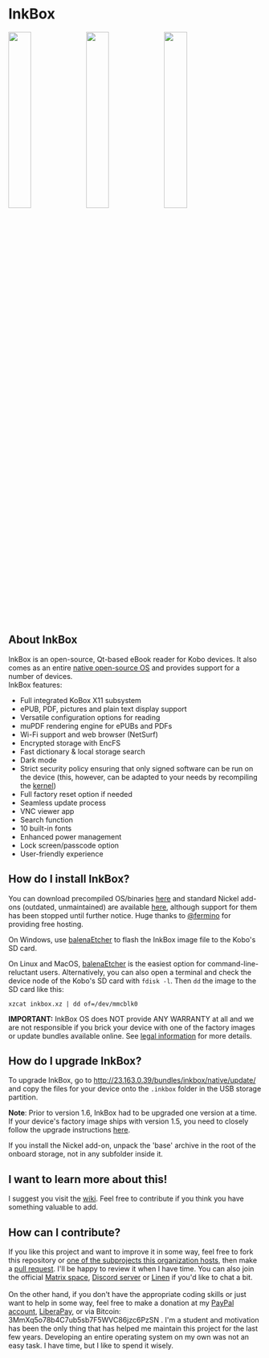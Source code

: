 # InkBox
<img src="https://github.com/Quill-OS/quill/blob/master/screenshots/homepage.png?raw=true" width="30%"></img> <img src="https://github.com/Quill-OS/quill/blob/master/screenshots/reading.png?raw=true" width="30%"></img> <img src="https://github.com/Quill-OS/quill/blob/master/screenshots/library.png?raw=true" width="30%"></img> 
## About InkBox
InkBox is an open-source, Qt-based eBook reader for Kobo devices. It also comes as an entire [native open-source OS](https://github.com/Quill-OS/rootfs) and provides support for a number of devices.
<br>
InkBox features:
- Full integrated KoBox X11 subsystem
- ePUB, PDF, pictures and plain text display support
- Versatile configuration options for reading
- muPDF rendering engine for ePUBs and PDFs
- Wi-Fi support and web browser (NetSurf)
- Encrypted storage with EncFS
- Fast dictionary & local storage search
- Dark mode
- Strict security policy ensuring that only signed software can be run on the device (this, however, can be adapted to your needs by recompiling the [kernel](https://github.com/Quill-OS/kernel))
- Full factory reset option if needed
- Seamless update process
- VNC viewer app
- Search function
- 10 built-in fonts
- Enhanced power management
- Lock screen/passcode option
- User-friendly experience
## How do I install InkBox?
You can download precompiled OS/binaries [here](http://23.163.0.39/bundles/inkbox/native/) and standard Nickel add-ons (outdated, unmaintained) are available [here](http://23.163.0.39/bundles/inkbox/nickel/), although support for them has been stopped until further notice. Huge thanks to [@fermino](https://github.com/fermino) for providing free hosting.
<br>

On Windows, use [balenaEtcher](https://www.balena.io/etcher/) to flash the InkBox image file to the Kobo's SD card.

On Linux and MacOS, [balenaEtcher](https://www.balena.io/etcher/) is the easiest option for command-line-reluctant users.
Alternatively, you can also open a terminal and check the device node of the Kobo's SD card with `fdisk -l`. Then `dd` the image to the SD card like this:

```
xzcat inkbox.xz | dd of=/dev/mmcblk0
```
<b>IMPORTANT:</b> InkBox OS does NOT provide ANY WARRANTY at all and we are not responsible if you brick your device with one of the factory images or update bundles available online. See [legal information](https://github.com/Quill-OS/quill/blob/master/LEGAL.md) for more details.

## How do I upgrade InkBox?
To upgrade InkBox, go to http://23.163.0.39/bundles/inkbox/native/update/ and copy the files for your device onto the `.inkbox` folder in the USB storage partition.

**Note**: Prior to version 1.6, InkBox had to be upgraded one version at a time. If your device's factory image ships with version 1.5, you need to closely follow the upgrade instructions [here](http://23.163.0.39/bundles/inkbox/native/update/1.6/HOWTO-Update).

If you install the Nickel add-on, unpack the 'base' archive in the root of the onboard storage, not in any subfolder inside it.
## I want to learn more about this!
I suggest you visit the [wiki](https://github.com/Quill-OS/quill/wiki). Feel free to contribute if you think you have something valuable to add.
## How can I contribute?
If you like this project and want to improve it in some way, feel free to fork this repository or [one of the subprojects this organization hosts](https://github.com/Quill-OS), then make a [pull request](https://github.com/Quill-OS/quill/pulls). I'll be happy to review it when I have time. You can also join the official [Matrix space](https://matrix.to/#/#inkbox-os-project:matrix.org), [Discord server](https://discord.com/invite/uSWtWbY23m) or [Linen](https://www.linen.dev/s/quill-os) if you'd like to chat a bit.
<br><br>
On the other hand, if you don't have the appropriate coding skills or just want to help in some way, feel free to make a donation at my [PayPal account](https://paypal.me/inkboxos/), [LiberaPay](https://liberapay.com/tux-linux/), or via Bitcoin: 3MmXq5o78b4C7ub5sb7F5WVC86jzc6PzSN . I'm a student and motivation has been the only thing that has helped me maintain this project for the last few years. Developing an entire operating system on my own was not an easy task. I have time, but I like to spend it wisely.

